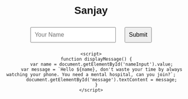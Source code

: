 <!DOCTYPE html>
<html lang="en">
<head>
    <meta charset="UTF-8">
    <meta name="viewport" content="width=device-width, initial-scale=1.0">
    <title>Web & Machine Learning Developer focused on building helpful applications and effective teams.</title></title>
    <style>
        body {
            font-family: Arial, sans-serif;
            text-align: center;
            margin-top: 50px;
        }
        input, button {
            font-size: 16px;
            padding: 10px;
            margin: 10px;
        }
    </style>
</head>
<body>
    <h1>Sanjay </h1>
    <input type="text" id="nameInput" placeholder="Your Name">
    <button onclick="displayMessage()">Submit</button>
    <p id="message"></p>

    <script>
        function displayMessage() {
            var name = document.getElementById('nameInput').value;
            var message = `Hello ${name}, don't waste your time by always watching your phone. You need a mental hospital, can you join?`;
            document.getElementById('message').textContent = message;
        }
    </script>
</body>
</html>
